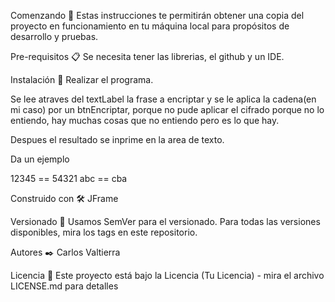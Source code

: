 Comenzando 🚀
Estas instrucciones te permitirán obtener una copia del proyecto en funcionamiento en tu máquina local para propósitos de desarrollo y pruebas.

Pre-requisitos 📋
Se necesita tener las librerias, el github y un IDE.


Instalación 🔧
Realizar el programa.

Se lee atraves del textLabel la frase a encriptar y se le aplica la cadena(en mi caso) por un btnEncriptar, porque no pude aplicar el cifrado porque no lo entiendo, hay muchas cosas que no entiendo
pero es lo que hay.

Despues el resultado se inprime en la area de texto.



Da un ejemplo

12345 == 54321
abc == cba

Construido con 🛠️
JFrame



Versionado 📌
Usamos SemVer para el versionado. Para todas las versiones disponibles, mira los tags en este repositorio.

Autores ✒️
Carlos Valtierra

Licencia 📄
Este proyecto está bajo la Licencia (Tu Licencia) - mira el archivo LICENSE.md para detalles

